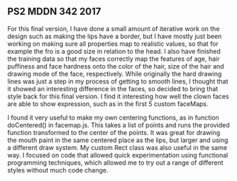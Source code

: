 ## PS2 MDDN 342 2017

For this final version, I have done a small amount of iterative work on the design such as making the lips have a border, but I have mostly just been working on making sure all properties map to realistic values, so that for example the fro is a good size in relation to the head.
I also have finished the training data so that my faces correctly map the features of age, hair puffiness and face hardness onto the color of the hair, size of the hair and drawing mode of the face, respectively.
While originally the hard drawing lines was just a step in my process of getting to smooth lines, I thought that it showed an interesting difference in the faces, so decided to bring that style back for this final version.
I find it interesting how well the clown faces are able to show expression, such as in the first 5 custom faceMaps.

I found it very useful to make my own centering functions, as in function doCentered() in facemap.js. This takes a list of points and runs the provided function transformed to the center of the points. It was great for drawing the mouth paint in the same centered place as the lips, but larger and using a different draw system. My custom Rect class was also useful in the same way.
I focused on code that allowed quick experimentation using functional programming techniques, which allowed me to try out a range of different styles without much code change.